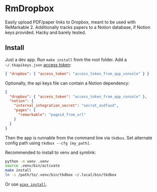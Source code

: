 
# RmDropbox

Easily upload PDF/paper links to Dropbox, meant to be used with ReMarkable 2.
Additionally tracks papers to a Notion database, if Notion keys provided.
Hacky and barely tested.


## Install

Just a dev app.
Run `make install` from the root folder.
Add a `~/.tkapikeys.json` [access token](https://www.dropbox.com/developers/apps/info/):
```json
{ "dropbox": { "access_token": "access_token_from_app_console" } }
```

Optionally, the api keys file can contain a Notion dependency:
```json
{
  "dropbox": { "access_token": "access_token_from_app_console" },
  "notion": {
    "internal_integration_secret": "secret_asdfasd",
    "pages": {
      "remarkable": "pageid_from_url"
    }
  }
}
```

Then the app is runnable from the command line via `tkdbox`.
Set alternate config path using `tkdbox --cfg [my_path]`.

Recommended to install to venv and symlink:
```bash
python -m venv .venv
source .venv/bin/activate
make install
ln -s /path/to/.venv/bin/tkdbox ~/.local/bin/tkdbox
```

Or use [`pipx install`](https://pypa.github.io/pipx/).

